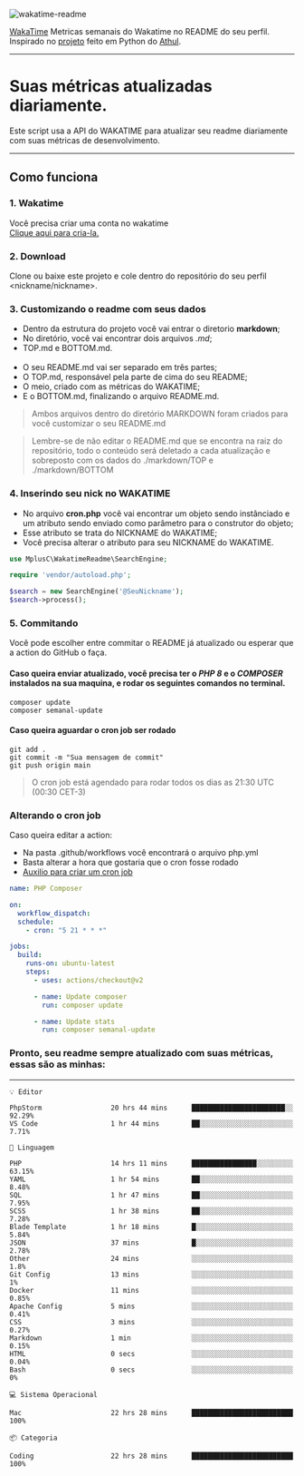 ![wakatime-readme](https://socialify.git.ci/bymatheus/wakatime-readme/image?description=1&descriptionEditable=M%C3%A9tricas%20semanais%20do%20Wakatime%20no%20seu%20README%20de%20perfil.&font=KoHo&forks=1&language=1&owner=1&pattern=Signal&stargazers=1&theme=Dark)

[WakaTime](https://wakatime.com) Metricas semanais do Wakatime no README do seu perfil. <br>
Inspirado no [projeto](https://github.com/athul/waka-readme) feito em Python do [Athul](https://github.com/athul).
___

# Suas métricas atualizadas diariamente.
Este script usa a API do WAKATIME para atualizar seu readme diariamente com suas métricas de desenvolvimento.

___

## Como funciona

### 1. Wakatime
Você precisa criar uma conta no wakatime <br>
[Clique aqui para cria-la.](https://wakatime.com) 

### 2. Download
Clone ou baixe este projeto e cole dentro do repositório do seu perfil <nickname/nickname>.

### 3. Customizando o readme com seus dados
- Dentro da estrutura do projeto você vai entrar o diretorio **markdown**;  
- No diretório, você vai encontrar dois arquivos *.md*;
- TOP.md e BOTTOM.md.
<br><br>
- O seu README.md vai ser separado em três partes; 
- O TOP.md, responsável pela parte de cima do seu README;
- O meio, criado com as métricas do WAKATIME;
- E o BOTTOM.md, finalizando o arquivo README.md.<br>

> Ambos arquivos dentro do diretório MARKDOWN foram criados para você customizar o seu README.md

> Lembre-se de não editar o README.md que se encontra na raiz do repositório, todo o conteúdo será deletado a cada atualização e sobreposto com os dados do ./markdown/TOP e ./markdown/BOTTOM

### 4. Inserindo seu nick no WAKATIME
- No arquivo **cron.php** você vai encontrar um objeto sendo instânciado e um atributo sendo enviado como parâmetro para o construtor do objeto;
- Esse atributo se trata do NICKNAME do WAKATIME;
- Você precisa alterar o atributo para seu NICKNAME do WAKATIME.

```php
use MplusC\WakatimeReadme\SearchEngine;

require 'vendor/autoload.php';

$search = new SearchEngine('@SeuNickname');
$search->process();
```

### 5. Commitando
Você pode escolher entre commitar o README já atualizado ou esperar que a action do GitHub o faça. <br>

#### Caso queira enviar atualizado, você precisa ter o *PHP 8* e o *COMPOSER* instalados na sua maquina, e rodar os seguintes comandos no terminal.
```composer
composer update
composer semanal-update 
```

#### Caso queira aguardar o cron job ser rodado 
```git 
git add .
git commit -m "Sua mensagem de commit"
git push origin main
```

>O cron job está agendado para rodar todos os dias as 21:30 UTC (00:30 CET-3) 

### Alterando o cron job
Caso queira editar a action:

- Na pasta .github/workflows você encontrará o arquivo php.yml
- Basta alterar a hora que gostaria que o cron fosse rodado
- [Auxilio para criar um cron job](https://crontab.guru)

```yml
name: PHP Composer

on:
  workflow_dispatch:
  schedule:
    - cron: "5 21 * * *"

jobs:
  build:
    runs-on: ubuntu-latest
    steps:
      - uses: actions/checkout@v2

      - name: Update composer
        run: composer update

      - name: Update stats
        run: composer semanal-update
```

### Pronto, seu readme sempre atualizado com suas métricas, essas são as minhas:

___
```text
💡 Editor

PhpStorm                 20 hrs 44 mins      ███████████████████████░░     92.29%
VS Code                  1 hr 44 mins        ██░░░░░░░░░░░░░░░░░░░░░░░      7.71%
```
```text
💬 Linguagem

PHP                      14 hrs 11 mins      ████████████████░░░░░░░░░     63.15%
YAML                     1 hr 54 mins        ██░░░░░░░░░░░░░░░░░░░░░░░      8.48%
SQL                      1 hr 47 mins        ██░░░░░░░░░░░░░░░░░░░░░░░      7.95%
SCSS                     1 hr 38 mins        ██░░░░░░░░░░░░░░░░░░░░░░░      7.28%
Blade Template           1 hr 18 mins        █░░░░░░░░░░░░░░░░░░░░░░░░      5.84%
JSON                     37 mins             █░░░░░░░░░░░░░░░░░░░░░░░░      2.78%
Other                    24 mins             ░░░░░░░░░░░░░░░░░░░░░░░░░       1.8%
Git Config               13 mins             ░░░░░░░░░░░░░░░░░░░░░░░░░         1%
Docker                   11 mins             ░░░░░░░░░░░░░░░░░░░░░░░░░      0.85%
Apache Config            5 mins              ░░░░░░░░░░░░░░░░░░░░░░░░░      0.41%
CSS                      3 mins              ░░░░░░░░░░░░░░░░░░░░░░░░░      0.27%
Markdown                 1 min               ░░░░░░░░░░░░░░░░░░░░░░░░░      0.15%
HTML                     0 secs              ░░░░░░░░░░░░░░░░░░░░░░░░░      0.04%
Bash                     0 secs              ░░░░░░░░░░░░░░░░░░░░░░░░░         0%
```
```text
💻 Sistema Operacional

Mac                      22 hrs 28 mins      █████████████████████████       100%
```
```text
📦 Categoria

Coding                   22 hrs 28 mins      █████████████████████████       100%
```
